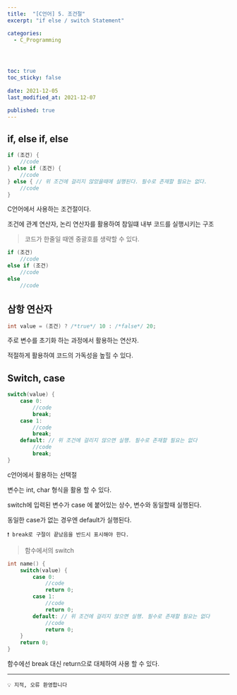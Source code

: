 ```yaml
---
title:  "[C언어] 5. 조건절"
excerpt: "if else / switch Statement"

categories:
  - C_Programming




toc: true
toc_sticky: false
 
date: 2021-12-05
last_modified_at: 2021-12-07

published: true
---
```



## if, else if, else

```c
if (조건) {
    //code
} else if (조건) {
    //code
} else { // 위 조건에 걸리지 않았을때에 실행된다. 필수로 존재할 필요는 없다.
    //code
}
```

C언어에서 사용하는 조건절이다. 

조건에 관계 연산자, 논리 연산자를 활용하여 참일떄 내부 코드를 실행시키는 구조

> 코드가 한줄일 때엔 중괄호를 생략할 수 있다.
> 

```c
if (조건) 
    //code
else if (조건) 
    //code
else 
    //code

```

## 삼항 연산자

```c
int value = (조건) ? /*true*/ 10 : /*false*/ 20;
```

주로 변수를 초기화 하는 과정에서 활용하는 연산자.

적절하게 활용하여 코드의 가독성을 높힐 수 있다.

## Switch, case

```c
switch(value) {
    case 0:
        //code
        break;
    case 1:
        //code
        break;
    default: // 위 조건에 걸리지 않으면 실행. 필수로 존재할 필요는 없다
        //code
        break;
}
```

c언어에서 활용하는 선택절

변수는 int, char 형식을 활용 할 수 있다.

switch에 입력된 변수가 case 에 붙어있는 상수, 변수와 동일할때 실행된다.

동일한 case가 없는 경우엔 default가 실행된다.

```
❗ break로 구절이 끝났음을 반드시 표시해야 한다.
```

> 함수에서의 switch
> 

```c
int name() {
    switch(value) {
        case 0:
            //code
            return 0;
        case 1:
            //code
            return 0;
        default: // 위 조건에 걸리지 않으면 실행. 필수로 존재할 필요는 없다
            //code
            return 0;
    }
    return 0;
}
```

함수에선 break 대신 return으로 대체하여 사용 할 수 있다.


---

```
💡 지적, 오류 환영합니다
```
